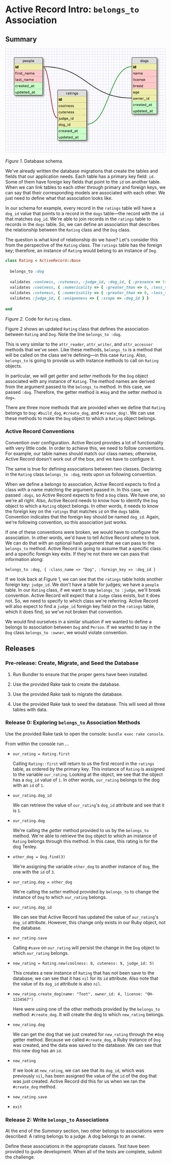 # Active Record Intro:  `belongs_to` Association

## Summary

![Database Schema](schema_design_new.png)

*Figure 1*.  Database schema.

We've already written the database migrations that create the tables and fields that our application needs.  Each table has a primary key field:  `id`.  Some of them have foreign key fields that point to the `id` on another table.  When we can link tables to each other through primary and foreign keys, we can say that their corresponding models are associated with each other.  We just need to define what that association looks like.

In our schema for example, every record in the `ratings` table will have a `dog_id` value that points to a record in the `dogs` table—the record with the `id` that matches `dog_id`.  We're able to join records in the `ratings` table to records in the `dogs` table.  So, we can define an association that describes the relationship between the `Rating` class and the `Dog` class. 

The question is what kind of relationship do we have?  Let's consider this from the perspective of the `Rating` class.  The `ratings` table has the foreign key; therefore, an instance of `Rating` would belong to an instance of `Dog`.

```ruby
class Rating < ActiveRecord::Base

  belongs_to :dog

  validates :coolness, :cuteness, :judge_id, :dog_id, { :presence => true }
  validates :coolness, { :numericality => { :greater_than => 0, :less_than => 11 } }
  validates :cuteness, { :numericality => { :greater_than => 0, :less_than => 11 } }
  validates :judge_id, { :uniqueness => { :scope => :dog_id } }

end
```

*Figure 2.*  Code for `Rating` class.

Figure 2 shows an updated `Rating` class that defines the association between `Rating` and `Dog`.  Note the line `belongs_to :dog`.  

This is very similar to the `attr_reader`, `attr_writer`, and `attr_accessor` methods that we've seen.  Like these methods, `belongs_to` is a method that will be called on the class we're defining—in this case `Rating`.  Also, `belongs_to` is going to provide us with instance methods to call on `Rating` objects.

In particular, we will get *getter* and *setter* methods for the `Dog` object associated with any instance of `Rating`.  The method names are derived from the argument passed to the `belongs_to` method.  In this case, we passed `:dog`.  Therefore, the getter method is `#dog` and the setter method is `dog=`.

There are three more methods that are provided when we define that `Rating` belongs to `Dog`:  `#build_dog`, `#create_dog`, and `#create_dog!`.  We can use these methods to make the `Dog` object to which a `Rating` object belongs.

### Active Record Conventions

Convention over configuration.  Active Record provides a lot of functionality with very little code.  In order to achieve this, we need to follow conventions.  For example, our table names should match our class names; otherwise, Active Record doesn't work out of the box, and we have to configure it.

The same is true for defining associations between two classes.  Declaring in the `Rating` class `belongs_to :dog`, rests upon us following convention.

When we define a belongs to association, Active Record expects to find a class with a name matching the argument passed in.  In this case, we passed `:dogs`, so Active Record expects to find a `Dog` class.  We have one, so we're all right.  Also, Active Record needs to know how to identify the `Dog` object to which a `Rating` object belongs.  In other words, it needs to know the foreign key on the `ratings` that matches `id` on the `dogs` table.  Convention indicates that the foreign key should be named `dog_id`.  Again, we're following convention, so this association just works.

If one of these conventions were broken, we would have to configure the association.  In other words, we'd have to tell Active Record where to look.  We can do that with an optional hash argument that we can pass to the `belongs_to` method.  Active Record is going to assume that a specific class and a specific foreign key exits.  If they're not there we can pass that information along:

`belongs_to :dog, { :class_name => "Dog", :foreign_key => :dog_id }`

If we look back at Figure 1, we can see that the `ratings` table holds another foreign key:  `judge_id`.  We don't have a table for judges; we have a `people` table.  In our `Rating` class, if we want to say `belongs_to :judge`, we'll break convention.  Active Record will expect that a `Judge` class exists, but it does not.  So, we need to specify to which class we're referring.  Active Record will also expect to find a `judge_id` foreign key field on the `ratings` table, which it does find, so we've not broken that convention.

We would find ourselves in a similar situation if we wanted to define a belongs to association between `Dog` and `Person`.  If we wanted to say in the `Dog` class `belongs_to :owner`, we would violate convention.

## Releases

### Pre-release: Create, Migrate, and Seed the Database

1. Run Bundler to ensure that the proper gems have been installed.

2. Use the provided Rake task to create the database.

3. Use the provided Rake task to migrate the database.

4. Use the provided Rake task to seed the database.  This will seed all three tables with data.

### Release 0: Exploring `belongs_to` Association Methods

Use the provided Rake task to open the console:  `bundle exec rake console`.

From within the console run ...

- `our_rating = Rating.first`

  Calling `Rating::first` will return to us the first record in the `ratings` table, as ordered by the primary key.  This instance of `Rating` is assigned to the variable `our_rating`.  Looking at the object, we see that the object has a `dog_id` value of `1`.  In other words, `our_rating` belongs to the dog with an `id` of `1`.

- `our_rating.dog_id`

  We can retrieve the value of `our_rating`'s `dog_id` attribute and see that it is `1`.

- `our_rating.dog`

  We're calling the *getter* method provided to us by the `belongs_to` method.  We're able to retrieve the `Dog` object to which an instance of `Rating` belongs through this method.  In this case, this rating is for the dog Tenley.

- `other_dog = Dog.find(3)`

  We're assigning the variable `other_dog` to another instance of `Dog`, the one with the `id` of `3`.

- `our_rating.dog = other_dog`

  We're calling the *setter* method provided by `belongs_to` to change the instance of `Dog` to which `our_rating` belongs.

- `our_rating.dog_id`

  We can see that Active Record has updated the value of `our_rating`'s `dog_id` attribute.  However, this change only exists in our Ruby object, not the database.

- `our_rating.save`

  Calling `#save` on `our_rating` will persist the change in the `Dog` object to which `our_rating` belongs.

- `new_rating = Rating.new(coolness: 8, cuteness: 9, judge_id: 5)`

  This creates a new instance of `Rating` that has not been save to the database; we can see that it has `nil` for its `id` attribute.  Also note that the value of its `dog_id` attribute is also `nil`.

- `new_rating.create_dog(name: "Toot", owner_id: 4, license: "OH-1234567")`

  Here were using one of the other methods provided by the `belongs_to` method:  `#create_dog`.  It will create the dog to which `new_rating` belongs.

- `new_rating.dog`

  We can get the dog that we just created for `new_rating` through the `#dog` getter method.  Because we called `#create_dog`, a Ruby instance of `Dog` was created, and the data was saved to the database.  We can see that this new dog has an `id`.

- `new_rating`

  If we look at `new_rating`, we can see that its `dog_id`, which was previously `nil`, has been assigned the value of the `id` of the dog that was just created.  Active Record did this for us when we ran the `#create_dog` method.

-  `new_rating.save`

- `exit`

### Release 2:  Write `belongs_to` Associations

At the end of the *Summary* section, two other belongs to associations were described:  A rating belongs to a judge.  A dog belongs to an owner.

Define these associations in the appropriate classes.  Test have been provided to guide development.  When all of the tests are complete, submit the challenge.